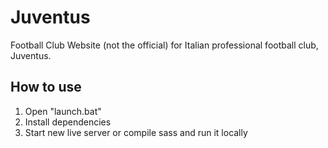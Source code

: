 # Juventus
Football Club Website (not the official) for Italian professional football club, Juventus.

## How to use
1. Open "launch.bat"
2. Install dependencies
3. Start new live server or compile sass and run it locally
